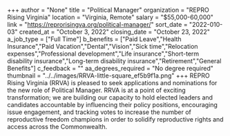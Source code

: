 +++
author = "None"
title = "Political Manager"
organization = "REPRO Rising Virginia"
location = "Virginia, Remote"
salary = "$55,000-60,000"
link = "https://reprorisingva.org/political-manager/"
sort_date = "2022-010-03"
created_at = "October 3, 2022"
closing_date = "October 23, 2022"
a_job_type = ["Full Time"]
b_benefits = ["Paid Leave","Health Insurance","Paid Vacation","Dental","Vision","Sick time","Relocation expenses","Professional development","Life insurance","Short-term disability insurance","Long-term disability insurance","Retirement","General Benefits"]
c_feedback = ""
aa_degrees_required = "No degree required"
thumbnail = "../../images/RRVA-little-square_ef5b9f1a.png"
+++
REPRO Rising Virginia (RRVA) is pleased to seek applications and nominations for the new role of Political Manager. RRVA is at a point of exciting transformation; we are building our capacity to hold elected leaders and candidates accountable by influencing their policy positions, encouraging issue engagement, and tracking votes to increase the number of reproductive freedom champions in order to solidify reproductive rights and access across the Commonwealth.